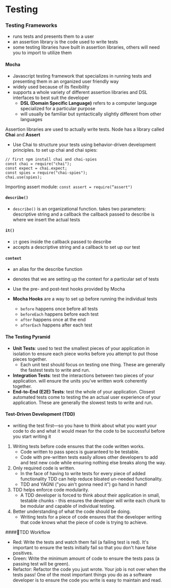 # Testing

### Testing Frameworks
  - runs tests and presents them to a user
  - an assertion library is the code used to write tests
  - some testing libraries have built in assertion libraries, others will need you to import to utilize them
####	Mocha
  - Javascript testing framework that specializes in running tests and presenting them in an organized user friendly way
  - widely used because of its flexibility
  - supports a whole variety of different assertion libraries and DSL interfaces to best suit the developer
    - **DSL (Domain Specific Language)** refers to a computer language specialized for a particular purpose
    - will usually be familiar but syntactically slightly different from other languages

Assertion libraries are used to actually write tests. Node has a library called **Chai** and **Assert**
  - Use Chai to structure your tests using behavior-driven development principles.
to set up chai and chai spies:

```
// first npm install chai and chai-spies
const chai = require("chai");
const expect = chai.expect;
const spies = require("chai-spies");
chai.use(spies);
```

Importing assert module:
`const assert = require(“assert")`
#### `describe()`
- `describe()` is an organizational function. takes two parameters: descriptive string and a callback
the callback passed to describe is where we insert the actual tests
#### `it()`
- `it` goes inside the callback passed to describe
- accepts a descriptive string and a callback to set up our test
#### `context`
- an alias for the describe function
- denotes that we are setting up the context for a particular set of tests


- Use the pre- and post-test hooks provided by Mocha
- **Mocha Hooks** are a way to set up before running the individual tests
    - `before` happens once before all tests
    - `beforeEach` happens before each test
    - `after` happens once at the end
    - `afterEach` happens after each test

#### The Testing Pyramid
- **Unit Tests**: used to test the smallest pieces of your application in isolation to ensure each piece works before you attempt to put those pieces together.
  - Each unit test should focus on testing one thing. These are generally the fastest tests to write and run.
- **Integration Tests**: test the interactions between two pieces of your application. will ensure the units you've written work coherently together.
- **End-to-End (E2E) Tests**: test the whole of your application. Closest automated tests come to testing the an actual user experience of your application. These are generally the slowest tests to write and run.

####	Test-Driven Development (TDD)
- writing the test first—so you have to think about what you want your code to do and what it would mean for the code to be successful before you start writing it
1. Writing tests before code ensures that the code written works.
    - Code written to pass specs is guaranteed to be testable.
    - Code with pre-written tests easily allows other developers to add and test new code while ensuring nothing else breaks along the way.
2. Only required code is written.
    - In the face of having to write tests for every piece of added functionality TDD can help reduce bloated un-needed functionality.
    - TDD and YAGNI ("you ain't gonna need it") go hand in hand!
3. TDD helps enforce code modularity.
    - A TDD developer is forced to think about their application in small, testable chunks - this ensures the developer will write each chunk to be modular and capable of individual testing.
4. Better understanding of what the code should be doing.
    - Writing tests for a piece of code ensures that the developer writing that code knows what the piece of code is trying to achieve.

####TDD Workflow
  - Red: Write the tests and watch them fail (a failing test is red). It's important to ensure the tests initially fail so that you don't have false positives.
  - Green: Write the minimum amount of code to ensure the tests pass (a passing test will be green).
  - Refactor: Refactor the code you just wrote. Your job is not over when the tests pass! One of the most important things you do as a software developer is to ensure the code you write is easy to maintain and read.
